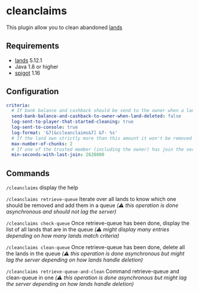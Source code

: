 # cleanclaims

This plugin allow you to clean abandoned [lands](https://www.spigotmc.org/resources/lands-land-claim-plugin-grief-prevention-protection-gui-management-nations-wars-1-17-support.53313/)

## Requirements 
* [lands](https://www.spigotmc.org/resources/lands-land-claim-plugin-grief-prevention-protection-gui-management-nations-wars-1-17-support.53313/) 5.12.1
* Java 1.8 or higher
* [spigot](https://www.spigotmc.org/) 1.16

## Configuration

```yml
criteria:
  # If bank balance and cashback should be send to the owner when a land is remove
  send-bank-balance-and-cashback-to-owner-when-land-deleted: false
  log-sent-to-player-that-started-cleaning: true
  log-sent-to-console: true
  log-format: '&7[&ccleanclaims&7] &f- %s'
  # If the land own strictly more than this amount it won't be removed
  max-number-of-chunks: 2
  # If one of the trusted member (including the owner) has join the server in the latest seconds of the amount defined here the land won't be removed
  min-seconds-with-last-join: 2628000
```

## Commands

`/cleanclaims` display the help

`/cleanclaims retrieve-queue` Iterate over all lands to know which one should be removed and add them in a queue *(⚠️ this operation is done asynchronous and should not lag the server)*

`/cleanclaims check-queue` Once retrieve-queue has been done, display the list of all lands that are in the queue *(⚠️ might display many entries depending on how many lands match criteria)*

`/cleanclaims clean-queue` Once retrieve-queue has been done, delete all the lands in the queue *(⚠️ this operation is done asynchronous but might lag the server depending on how lands handle deletion)*

`/cleanclaims retrieve-queue-and-clean` Command retrieve-queue and clean-queue in one *(⚠️ this operation is done asynchronous but might lag the server depending on how lands handle deletion)*
